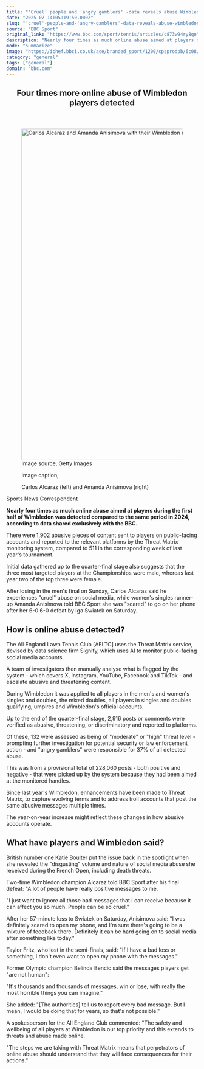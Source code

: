 ```yaml
---
title: "'Cruel' people and 'angry gamblers' -data reveals abuse Wimbledon stars faced"
date: "2025-07-14T05:19:50.000Z"
slug: "'cruel'-people-and-'angry-gamblers'-data-reveals-abuse-wimbledon-stars-faced"
source: "BBC Sport"
original_link: "https://www.bbc.com/sport/tennis/articles/c873w94ry8qo"
description: "Nearly four times as much online abuse aimed at players during the first half of Wimbledon was detected compared to the same period in 2024, according to data shared exclusively with the BBC."
mode: "summarize"
image: "https://ichef.bbci.co.uk/ace/branded_sport/1200/cpsprodpb/6c08/live/20ae12d0-6029-11f0-82b0-07e01aa823d2.jpg"
category: "general"
tags: ["general"]
domain: "bbc.com"
---
```

<div id="readability-page-1" class="page"><div><main id="main-content" data-testid="main-content"><article id="urn-bbc-ares--article-c873w94ry8qo"><header data-component="headline-block"><h2 id="main-heading" type="headline" tabindex="-1"><span role="text">Four times more online abuse of Wimbledon players detected </span></h2></header><div data-component="image-block"><figure><p><span><picture><source srcset="https://ichef.bbci.co.uk/ace/standard/240/cpsprodpb/6c08/live/20ae12d0-6029-11f0-82b0-07e01aa823d2.jpg.webp 240w, https://ichef.bbci.co.uk/ace/standard/320/cpsprodpb/6c08/live/20ae12d0-6029-11f0-82b0-07e01aa823d2.jpg.webp 320w, https://ichef.bbci.co.uk/ace/standard/480/cpsprodpb/6c08/live/20ae12d0-6029-11f0-82b0-07e01aa823d2.jpg.webp 480w, https://ichef.bbci.co.uk/ace/standard/624/cpsprodpb/6c08/live/20ae12d0-6029-11f0-82b0-07e01aa823d2.jpg.webp 624w, https://ichef.bbci.co.uk/ace/standard/800/cpsprodpb/6c08/live/20ae12d0-6029-11f0-82b0-07e01aa823d2.jpg.webp 800w, https://ichef.bbci.co.uk/ace/standard/976/cpsprodpb/6c08/live/20ae12d0-6029-11f0-82b0-07e01aa823d2.jpg.webp 976w" type="image/webp"><img alt="Carlos Alcaraz and Amanda Anisimova with their Wimbledon runner-up trophies" src="https://ichef.bbci.co.uk/ace/standard/1552/cpsprodpb/6c08/live/20ae12d0-6029-11f0-82b0-07e01aa823d2.jpg" srcset="https://ichef.bbci.co.uk/ace/standard/240/cpsprodpb/6c08/live/20ae12d0-6029-11f0-82b0-07e01aa823d2.jpg 240w, https://ichef.bbci.co.uk/ace/standard/320/cpsprodpb/6c08/live/20ae12d0-6029-11f0-82b0-07e01aa823d2.jpg 320w, https://ichef.bbci.co.uk/ace/standard/480/cpsprodpb/6c08/live/20ae12d0-6029-11f0-82b0-07e01aa823d2.jpg 480w, https://ichef.bbci.co.uk/ace/standard/624/cpsprodpb/6c08/live/20ae12d0-6029-11f0-82b0-07e01aa823d2.jpg 624w, https://ichef.bbci.co.uk/ace/standard/800/cpsprodpb/6c08/live/20ae12d0-6029-11f0-82b0-07e01aa823d2.jpg 800w, https://ichef.bbci.co.uk/ace/standard/976/cpsprodpb/6c08/live/20ae12d0-6029-11f0-82b0-07e01aa823d2.jpg 976w" width="1552" height="872.5076142131979"></picture></span><span role="text"><span>Image source, </span>Getty Images</span></p><figcaption><span>Image caption, </span><p>Carlos Alcaraz (left) and Amanda Anisimova (right) </p></figcaption></figure></div><div data-component="byline-block"><p>Sports News Correspondent</p></div><div data-component="text-block"><p><b>Nearly four times as much online abuse aimed at players during the first half of Wimbledon was detected compared to the same period in 2024, according to data shared exclusively with the BBC.</b></p><p>There were 1,902 abusive pieces of content sent to players on public-facing accounts and reported to the relevant platforms by the Threat Matrix monitoring system, compared to 511 in the corresponding week of last year's tournament.</p><p>Initial data gathered up to the quarter-final stage also suggests that the three most targeted players at the Championships were male, whereas last year two of the top three were female.</p><p>After losing in the men's final on Sunday, Carlos Alcaraz said he experiences "cruel" abuse on social media, while women's singles runner-up Amanda Anisimova told BBC Sport she was "scared" to go on her phone after her 6-0 6-0 defeat by Iga Swiatek on Saturday.</p></div><p data-component="subheadline-block"><h2 id="How-is-online-abuse-detected" tabindex="-1"><span role="text">How is online abuse detected?</span></h2></p><div data-component="text-block"><p>The All England Lawn Tennis Club [AELTC] uses the Threat Matrix service, devised by data science firm Signify, which uses AI to monitor public-facing social media accounts.</p><p>A team of investigators then manually analyse what is flagged by the system - which covers X, Instagram, YouTube, Facebook and TikTok - and escalate abusive and threatening content.</p><p>During Wimbledon it was applied to all players in the men's and women's singles and doubles, the mixed doubles, all players in singles and doubles qualifying, umpires and Wimbledon's official accounts.</p><p>Up to the end of the quarter-final stage, 2,916 posts or comments were verified as abusive, threatening, or discriminatory and reported to platforms.</p><p>Of these, 132 were assessed as being of "moderate" or "high" threat level - prompting further investigation for potential security or law enforcement action - and "angry gamblers" were responsible for 37% of all detected abuse.</p><p>This was from a provisional total of 228,060 posts - both positive and negative - that were picked up by the system because they had been aimed at the monitored handles.</p><p>Since last year's Wimbledon, enhancements have been made to Threat Matrix, to capture evolving terms and to address troll accounts that post the same abusive messages multiple times.</p><p>The year-on-year increase might reflect these changes in how abusive accounts operate.</p></div><p data-component="subheadline-block"><h2 id="What-have-players-and-Wimbledon-said" tabindex="-1"><span role="text">What have players and Wimbledon said?</span></h2></p><div data-component="text-block"><p>British number one Katie Boulter put the issue back in the spotlight when she revealed the "disgusting" volume and nature of social media abuse she received during the French Open, including death threats.</p><p>Two-time Wimbledon champion Alcaraz told BBC Sport after his final defeat: "A lot of people have really positive messages to me. </p><p>"I just want to ignore all those bad messages that I can receive because it can affect you so much. People can be so cruel."</p><p>After her 57-minute loss to Swiatek on Saturday, Anisimova said: "I was definitely scared to open my phone, and I'm sure there's going to be a mixture of feedback there. Definitely it can be hard going on to social media after something like today."</p><p>Taylor Fritz, who lost in the semi-finals, said: "If I have a bad loss or something, I don't even want to open my phone with the messages."</p><p>Former Olympic champion Belinda Bencic said the messages players get "are not human": </p><p>"It's thousands and thousands of messages, win or lose, with really the most horrible things you can imagine."</p><p>She added: "[The authorities] tell us to report every bad message. But I mean, I would be doing that for years, so that's not possible."</p><p>A spokesperson for the All England Club commented: "The safety and wellbeing of all players at Wimbledon is our top priority and this extends to threats and abuse made online.</p><p>"The steps we are taking with Threat Matrix means that perpetrators of online abuse should understand that they will face consequences for their actions."</p></div></article></main></div></div>
